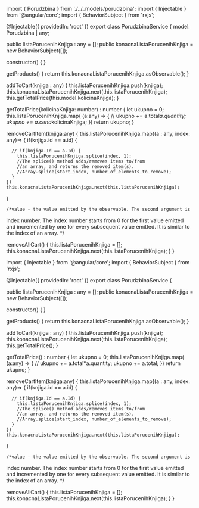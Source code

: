 import { Porudzbina } from './../_models/porudzbina';
import { Injectable } from '@angular/core';
import { BehaviorSubject } from 'rxjs';

@Injectable({
  providedIn: 'root'
})
export class PorudzbinaService {
  model: Porudzbina | any;

  public listaPorucenihKnjiga : any = [];
  public konacnaListaPorucenihKnjiga = new BehaviorSubject<any>([]);

  constructor() { }

  getProducts() {
    return this.konacnaListaPorucenihKnjiga.asObservable();
  }

  addToCart(knjiga : any) {
    this.listaPorucenihKnjiga.push(knjiga);
    this.konacnaListaPorucenihKnjiga.next(this.listaPorucenihKnjiga);
    this.getTotalPrice(this.model.kolicinaKnjiga);
  }

  getTotalPrice(kolicinaKnjiga: number) : number {
    let ukupno = 0;
    this.listaPorucenihKnjiga.map(
      (a:any) => {
        // ukupno += a.total*a.quantity;
        ukupno += a.cena*kolicinaKnjiga;
    })
    return ukupno;
  }

  removeCartItem(knjiga:any) {
    this.listaPorucenihKnjiga.map((a : any, index: any)=> {
      if(knjiga.id == a.id) {

      // if(knjiga.Id == a.Id) {
        this.listaPorucenihKnjiga.splice(index, 1);
        //The splice() method adds/removes items to/from
        //an array, and returns the removed item(s).
        //Array.splice(start_index, number_of_elements_to_remove);
      }
    })
    this.konacnaListaPorucenihKnjiga.next(this.listaPorucenihKnjiga);
  }

    /*value - the value emitted by the observable. The second argument is
  index number. The index number starts from 0 for the first value emitted
  and incremented by one for every subsequent value emitted.
  It is similar to the index of an array. */

  removeAllCart() {
    this.listaPorucenihKnjiga = [];
    this.konacnaListaPorucenihKnjiga.next(this.listaPorucenihKnjiga);
  }
}
















import { Injectable } from '@angular/core';
import { BehaviorSubject } from 'rxjs';

@Injectable({
  providedIn: 'root'
})
export class PorudzbinaService {

  public listaPorucenihKnjiga : any = [];
  public konacnaListaPorucenihKnjiga = new BehaviorSubject<any>([]);

  constructor() { }

  getProducts() {
    return this.konacnaListaPorucenihKnjiga.asObservable();
  }

  addToCart(knjiga : any) {
    this.listaPorucenihKnjiga.push(knjiga);
    this.konacnaListaPorucenihKnjiga.next(this.listaPorucenihKnjiga);
    this.getTotalPrice();
  }

  getTotalPrice() : number {
    let ukupno = 0;
    this.listaPorucenihKnjiga.map(
      (a:any) => {
        // ukupno += a.total*a.quantity;
        ukupno += a.total;
    })
    return ukupno;
  }

  removeCartItem(knjiga:any) {
    this.listaPorucenihKnjiga.map((a : any, index: any)=> {
      if(knjiga.id == a.id) {

      // if(knjiga.Id == a.Id) {
        this.listaPorucenihKnjiga.splice(index, 1);
        //The splice() method adds/removes items to/from
        //an array, and returns the removed item(s).
        //Array.splice(start_index, number_of_elements_to_remove);
      }
    })
    this.konacnaListaPorucenihKnjiga.next(this.listaPorucenihKnjiga);
  }

    /*value - the value emitted by the observable. The second argument is
  index number. The index number starts from 0 for the first value emitted
  and incremented by one for every subsequent value emitted.
  It is similar to the index of an array. */

  removeAllCart() {
    this.listaPorucenihKnjiga = [];
    this.konacnaListaPorucenihKnjiga.next(this.listaPorucenihKnjiga);
  }
}
